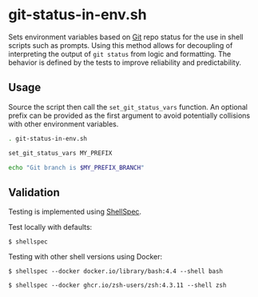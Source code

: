 # git-status-in-env.sh

Sets environment variables based on [Git](https://git-scm.com/) repo status for the use in shell scripts such as prompts. Using this method allows for decoupling of interpreting the output of `git status` from logic and formatting. The behavior is defined by the tests to improve reliability and predictability.


## Usage

Source the script then call the `set_git_status_vars` function. An optional prefix can be provided as the first argument to avoid potentially collisions with other environment variables.

```bash
. git-status-in-env.sh

set_git_status_vars MY_PREFIX

echo "Git branch is $MY_PREFIX_BRANCH"
```


## Validation

Testing is implemented using [ShellSpec](https://github.com/shellspec).

Test locally with defaults:

```console
$ shellspec
```

Testing with other shell versions using Docker:

```console
$ shellspec --docker docker.io/library/bash:4.4 --shell bash
```

```console
$ shellspec --docker ghcr.io/zsh-users/zsh:4.3.11 --shell zsh
```
